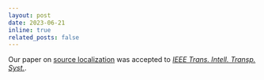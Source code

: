 ```yaml
---
layout: post
date: 2023-06-21
inline: true
related_posts: false
---
```


Our paper on [source localization](https://doi.org/10.1109/TITS.2023.3297248) was accepted to [*IEEE Trans. Intell. Transp. Syst.*](https://ieee-itss.org/pub/t-its/).
